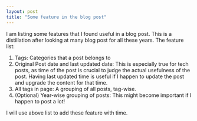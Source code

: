 ```yaml
---
layout: post
title: "Some feature in the blog post"
---
```

I am listing some features that I found useful in a blog post. This is a distillation after looking at many blog post for all these years.
The feature list:
1. Tags: Categories that a post belongs to
2. Original Post date and last updated date: This is especially true for tech posts, as time of the post is crucial to judge the actual usefulness of the post. Having last updated time is useful if I happen to update the post and upgrade the content for that time.
3. All tags in page: A grouping of all posts, tag-wise.
4. (Optional) Year-wise grouping of posts: This might become important if I happen to post a lot!

I will use above list to add these feature with time.